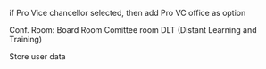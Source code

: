 if Pro Vice chancellor selected, then add Pro VC office as option

Conf. Room:
Board Room
Comittee room
DLT (Distant Learning and Training)

Store user data
